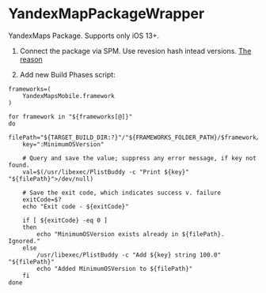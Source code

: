 # YandexMapPackageWrapper

YandexMaps Package. Supports only iOS 13+.

1. Connect the package via SPM. Use revesion hash intead versions. [The reason](https://forums.swift.org/t/override-for-unsafeflags-in-swift-package-manager/45273)

2. Add new Build Phases script:

```
frameworks=(
    YandexMapsMobile.framework
)

for framework in "${frameworks[@]}"
do
    filePath="${TARGET_BUILD_DIR:?}"/"${FRAMEWORKS_FOLDER_PATH}/$framework/Info.plist"
    key=":MinimumOSVersion"

    # Query and save the value; suppress any error message, if key not found.
    val=$(/usr/libexec/PlistBuddy -c "Print ${key}" "${filePath}">/dev/null)

    # Save the exit code, which indicates success v. failure
    exitCode=$?
    echo "Exit code - ${exitCode}"

    if [ ${exitCode} -eq 0 ]
    then
        echo "MinimumOSVersion exists already in ${filePath}. Ignored."
    else
        /usr/libexec/PlistBuddy -c "Add ${key} string 100.0" "${filePath}"
        echo "Added MinimumOSVersion to ${filePath}"
    fi
done
```
